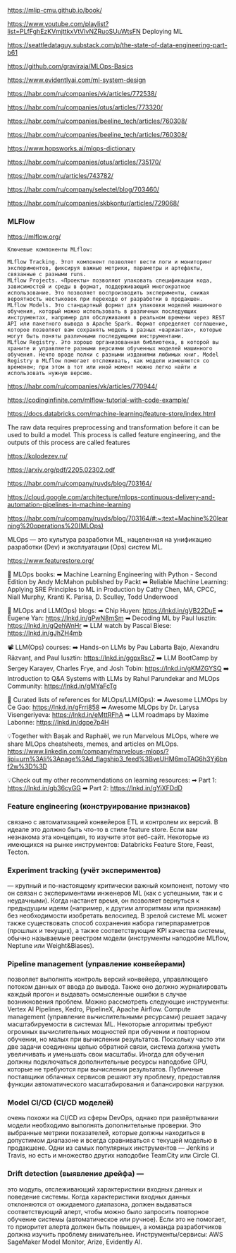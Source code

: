 https://mlip-cmu.github.io/book/

https://www.youtube.com/playlist?list=PLfFghEzKVmjttkxVtVIvNZRuoSUuWtsFN  Deploying ML

https://seattledataguy.substack.com/p/the-state-of-data-engineering-part-b61

https://github.com/graviraja/MLOps-Basics

https://www.evidentlyai.com/ml-system-design

https://habr.com/ru/companies/vk/articles/772538/

https://habr.com/ru/companies/otus/articles/773320/

https://habr.com/ru/companies/beeline_tech/articles/760308/

https://habr.com/ru/companies/beeline_tech/articles/760308/

https://www.hopsworks.ai/mlops-dictionary

https://habr.com/ru/companies/otus/articles/735170/

https://habr.com/ru/articles/743782/

https://habr.com/ru/company/selectel/blog/703460/

https://habr.com/ru/companies/skbkontur/articles/729068/

### MLFlow
https://mlflow.org/
```
Ключевые компоненты MLflow:

MLflow Tracking. Этот компонент позволяет вести логи и мониторинг экспериментов, фиксируя важные метрики, параметры и артефакты, связанные с разными runs.
MLflow Projects. «Проекты» позволяют упаковать спецификации кода, зависимостей и среды в формат, поддерживающий многократное использование. Это позволяет воспроизводить эксперименты, снижая вероятность нестыковок при переходе от разработки в продакшен.
MLflow Models. Это стандартный формат для упаковки моделей машинного обучения, который можно использовать в различных последующих инструментах, например для обслуживания в реальном времени через REST API или пакетного вывода в Apache Spark. Формат определяет соглашение, которое позволяет вам сохранять модель в разных «вариантах», которые могут быть поняты различными последующими инструментами.
MLflow Registry. Это хорошо организованная библиотека, в которой вы храните и управляете разными версиями обученных моделей машинного обучения. Нечто вроде полки с разными изданиями любимых книг. Model Registry в MLflow помогает отслеживать, как модели изменяются со временем; при этом в тот или иной момент можно легко найти и использовать нужную версию.

```
https://habr.com/ru/companies/vk/articles/770944/

https://codinginfinite.com/mlflow-tutorial-with-code-example/

https://docs.databricks.com/machine-learning/feature-store/index.html

 The raw data requires preprocessing and transformation before it can be used to build a model.
 This process is called feature engineering, and the outputs of this process are called features

https://kolodezev.ru/

https://arxiv.org/pdf/2205.02302.pdf

https://habr.com/ru/company/ruvds/blog/703164/

https://cloud.google.com/architecture/mlops-continuous-delivery-and-automation-pipelines-in-machine-learning

https://habr.com/ru/company/ruvds/blog/703164/#:~:text=Machine%20learning%20operations%20(MLOps)

MLOps — это культура разработки ML, нацеленная на унификацию разработки (Dev) и эксплуатации (Ops) систем ML.

https://www.featurestore.org/


📕 MLOps books:
➡ Machine Learning Engineering with Python - Second Edition by Andy McMahon published by Packt
➡ Reliable Machine Learning: Applying SRE Principles to ML in Production by Cathy Chen, MA, CPCC, Niall Murphy, Kranti K. Parisa, D. Sculley, Todd Underwood

📰 MLOps and LLM(Ops) blogs:
➡ Chip Huyen: https://lnkd.in/gVB22DuE
➡ Eugene Yan: https://lnkd.in/gPwN8mSm
➡ Decoding ML by Paul Iusztin: https://lnkd.in/gQehWnHr
➡ LLM watch by Pascal Biese: https://lnkd.in/gJhZH4mb

📽 LLM(Ops) courses:
➡ Hands-on LLMs by Pau Labarta Bajo, Alexandru Răzvanț, and Paul Iusztin: https://lnkd.in/ggpxRsc7
➡ LLM BootCamp by Sergey Karayev, Charles Frye, and Josh Tobin: https://lnkd.in/gKMZGYSQ 
➡ Introduction to Q&A Systems with LLMs by Rahul Parundekar and MLOps Community: https://lnkd.in/gMYaFcTg

🔖 Curated lists of references for MLOps/LLM(Ops):
➡ Awesome LLMOps by Ce Gao: https://lnkd.in/gFrri858
➡ Awesome MLOps by Dr. Larysa Visengeriyeva: https://lnkd.in/eMttRFhA
➡ LLM roadmaps by Maxime Labonne: https://lnkd.in/dgpe7p4H

💡Together with Başak and Raphaël, we run Marvelous MLOps, where we share MLOps cheatsheets, memes, and articles on MLOps.
https://www.linkedin.com/company/marvelous-mlops/?lipi=urn%3Ali%3Apage%3Ad_flagship3_feed%3BveUHM6moTAG6h3Yj6bnf2w%3D%3D

💡Check out my other recommendations on learning resources:
➡ Part 1: https://lnkd.in/gb36cyGG
➡ Part 2: https://lnkd.in/gYiXFDdD

### Feature engineering (конструирование признаков)
связано с автоматизацией конвейеров ETL и контролем их версий. В идеале это должно быть что-то в стиле feature store. Если вам незнакома эта концепция, то изучите этот веб-сайт. Некоторые из имеющихся на рынке инструментов: Databricks Feature Store, Feast, Tecton.

### Experiment tracking (учёт экспериментов) 
— крупный и по-настоящему критически важный компонент, потому что он связан с экспериментами инженеров ML (как с успешными, так и с неудачными). Когда настанет время, он позволяет вернуться к предыдущим идеям (например, к другим алгоритмам или признакам) без необходимости изобретать велосипед. В зрелой системе ML может также существовать способ сохранения набора гиперпараметров (прошлых и текущих), а также соответствующие KPI качества системы, обычно называемые реестром модели (инструменты наподобие MLflow, Neptune или Weight&Biases).

### Pipeline management (управление конвейерами) 
позволяет выполнять контроль версий конвейера, управляющего потоком данных от ввода до вывода. 
Также оно должно журналировать каждый прогон и выдавать осмысленные ошибки в случае возникновения проблем. 
Можно рассмотреть следующие инструменты: Vertex AI Pipelines, Kedro, PipelineX, Apache Airflow.
Compute management (управление вычислительными ресурсами) решает задачу масштабируемости в системах ML. 
Некоторые алгоритмы требуют огромных вычислительных мощностей при обучении и повторном обучении, но малых при вычислении результатов. 
Поскольку часто эти две задачи соединены цепью обратной связи, система должна уметь увеличивать и уменьшать свои масштабы. 
Иногда для обучения должны подключаться дополнительные ресурсы наподобие GPU, которые не требуются при вычислении результатов. 
Публичные поставщики облачных сервисов решают эту проблему, предоставляя функции автоматического масштабирования и балансировки нагрузки.

### Model CI/CD (CI/CD моделей) 
очень похожи на CI/CD из сферы DevOps, однако при развёртывании модели необходимо выполнять дополнительные проверки. 
Это выбранные метрики показателей, которые должны находиться в допустимом диапазоне и всегда сравниваться с текущей моделью в продакшене. 
Одни из самых популярных инструментов — Jenkins и Travis, но есть и множество других наподобие TeamCity или Circle CI.

### Drift detection (выявление дрейфа) — 
это модуль, отслеживающий характеристики входных данных и поведение системы.
Когда характеристики входных данных отклоняются от ожидаемого диапазона, должен выдаваться соответствующий алерт, 
чтобы можно было запросить повторное обучение системы (автоматическое или ручное). 
Если это не помогает, то приоритет алерта должен быть повышен, а команда разработчиков должна изучить проблему внимательнее. 
Инструменты/сервисы: AWS SageMaker Model Monitor, Arize, Evidently AI.
